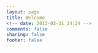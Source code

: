 ```yaml
---
layout: page
title: Welcome
<!-- date: 2013-03-31 14:24 -->
comments: false
sharing: false
footer: false
---
```

